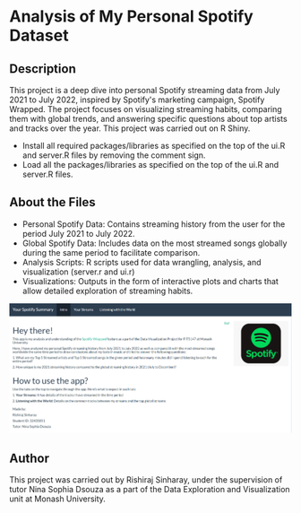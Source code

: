 # Analysis of My Personal Spotify Dataset

## Description
This project is a deep dive into personal Spotify streaming data from July 2021 to July 2022, inspired by Spotify's marketing campaign, Spotify Wrapped. The project focuses on visualizing streaming habits, comparing them with global trends, and answering specific questions about top artists and tracks over the year. This project was carried out on R Shiny.

- Install all required packages/libraries as specified on the top of the ui.R and server.R files by removing the comment sign.
- Load all the packages/libraries as specified on the top of the ui.R and server.R files.

## About the Files
- Personal Spotify Data: Contains streaming history from the user for the period July 2021 to July 2022.
- Global Spotify Data: Includes data on the most streamed songs globally during the same period to facilitate comparison.
- Analysis Scripts: R scripts used for data wrangling, analysis, and visualization (server.r and ui.r)
- Visualizations: Outputs in the form of interactive plots and charts that allow detailed exploration of streaming habits.

![Dashboard Image](Capture.PNG)

## Author
This project was carried out by Rishiraj Sinharay, under the supervision of tutor Nina Sophia Dsouza as a part of the Data Exploration and Visualization unit at Monash University.
